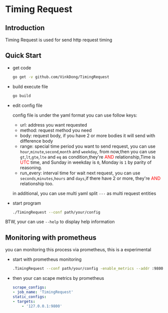 # Timing Request

## Introduction

Timing Request is used for send http request timing

## Quick Start

- get code

    ```bash
    go get -v github.com/VinkDong/TimingRequest
    ```

- build execute file

    ```bash
    go build
    ```

- edit config file

  config file is under the yaml format you can use follow keys:

  - url: address you want requested
  - method: request method you need
  - body: request body, if you have 2 or more bodies it will send with difference body
  - range: special time period you want to send request, you can use `hour`,`minute`,`second`,`month` and `weekday`, from now,then you can use `gt`,`lt`,`gte`,`lte` and `eq` as condition,they're <span style="color:red">AND</span> relationship,Time is <span style="color:red">UTC</span> time, and Sunday in weekday is `0`, Monday is `1` by parity of reasoning.
  - run_every: interval time for wait next request, you can use `seconds`,`minutes`,`hours` and `days`,if there have 2 or more, they're <span style="color:red">AND</span> relationship too.

  in additional, you can use multi yaml split `---` as multi request entities

- start program

    ```bash
    ./TimingRequest --conf path/your/config
    ```

BTW, your can use `--help` to display help information

## Monitoring with prometheus

you can monitoring this process via prometheus, this is a experimental

- start with prometheus monitoring

    ```bash
    .TimingRequest --conf path/your/config -enable_metrics --addr :9800
    ```

- then your can scape metrics by prometheus

    ```yaml
    scrape_configs:
    - job_name: 'TimingRequest'
    static_configs:
    - targets:
        - '127.0.0.1:9800'
    ```